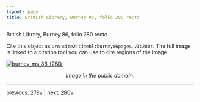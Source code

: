 ```yaml
---
layout: page
title: British Library, Burney 86, folio 280 recto
---
```


British Library, Burney 86, folio 280 recto

Cite this object as `urn:cite2:citebl:burney86pages.v1:280r`.  The full image is linked to a citation tool you can use to cite regions of the image.

[![burney_ms_86_f280r](http://www.homermultitext.org/iipsrv?IIIF=/project/homer/pyramidal/deepzoom/citebl/burney86imgs/v1/burney_ms_86_f280r.tif/full/800,/0/default.jpg)](http://www.homermultitext.org/ict2/?urn=urn:cite2:citebl:burney86imgs.v1:burney_ms_86_f280r) 

<p style="text-align: center; font-style: italic;">Image in the public domain.</p>

---

previous: [279v](../279v/) | next: [280v](../280v/)